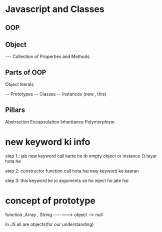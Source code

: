 # Javascript and Classes

## OOP

## Object
--- Collection of Properties and Methods

## Parts of OOP
Object literals

-- Prototypes
-- Classes
-- Instances (new , this)

## Pillars
Abstraction
Encapsulation
Inheritance
Polymorphism

# new keyword ki info

step 1 : jab new keyword call karte he tb empty object or instance {} tayar hota he

step 2: constructor function call hota hai new keyword ke kaaran

step 3: this keyword ke jo arguments se ho inject ho jate hai


# concept of prototype

function ,Array , String -------> object --> null  

In JS all are objects(for our understanding)
